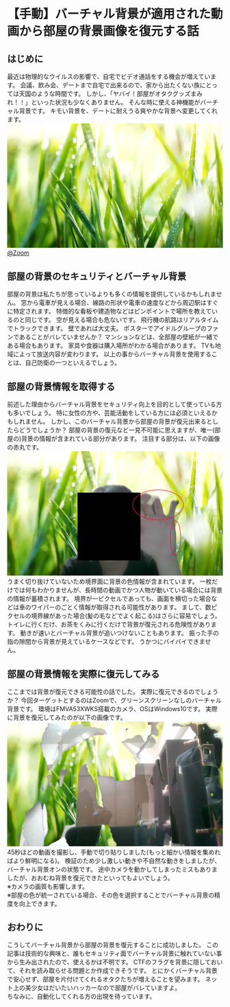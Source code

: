 # 【手動】バーチャル背景が適用された動画から部屋の背景画像を復元する話

## はじめに
最近は物理的なウイルスの影響で、自宅でビデオ通話をする機会が増えています。
会議、飲み会、デートまで自宅で出来るので、家から出たくない族にとっては天国のような時間です。
しかし、「ヤバイ！部屋がオタクグッズまみれ！！」といった状況も少なくありません。
そんな時に使える神機能がバーチャル背景です。
キモい背景を、デートに耐えうる爽やかな背景へ変更してくれます。  
![bg.png](bg.png)  
[@Zoom](https://zoom.us/)

## 部屋の背景のセキュリティとバーチャル背景
部屋の背景は私たちが思っているよりも多くの情報を提供しているかもしれません。
窓から電車が見える場合、線路の形状や電車の速度などから周辺駅はすぐに特定されます。
特徴的な看板や建造物などはピンポイントで場所を教えているのと同じです。
空が見える場合も危ないです。
飛行機の航路はリアルタイムでトラックできます。
壁であれば大丈夫。
ポスターでアイドルグループのファンであることがバレていませんか？
マンションなどは、全部屋の壁紙が一緒である場合もあります。
家具や食器は購入場所がわかる場合があります。
TVも地域によって放送内容が変わります。
以上の事からバーチャル背景を使用することは、自己防衛の一つといえるでしょう。

## 部屋の背景情報を取得する
前述した理由からバーチャル背景をセキュリティ向上を目的として使っている方も多いでしょう。
特に女性の方や、芸能活動をしている方には必須といえるかもしれません。
しかし、このバーチャル背景から部屋の背景が復元出来るとしたらどうでしょうか？
部屋の背景の復元など一見不可能に思えますが、唯一(部屋の)背景の情報が含まれている部分があります。
注目する部分は、以下の画像の赤丸です。
![img1.png](img1.png)  
うまく切り抜けていないため境界面に背景の色情報が含まれています。
一枚だけでは何もわかりませんが、長時間の動画でかつ人物が動いている場合には背景の情報が蓄積されます。
境界が一ピクセルであっても、画面を横切った場合などは車のワイパーのごとく情報が取得される可能性があります。
まして、数ピクセルの境界線があった場合(髪の毛などでよく起こる)はさらに容易でしょう。
トイレに行くだけ、お茶をくみに行くだけで背景が復元される危険性があります。
動きが速いとバーチャル背景が追いつけないこともあります。
振った手の指の隙間から背景が見えているケースなどです。
うかつにバイバイできません。

## 部屋の背景情報を実際に復元してみる
ここまでは背景が復元できる可能性の話でした。
実際に復元できるのでしょうか？
今回ターゲットとするのはZoomで、グリーンスクリーンなしのバーチャル背景です。
環境はFMVA53XWKS搭載のカメラ、OSはWindows10です。
実際に背景を復元してみたのが以下の画像です。
![img2.png](img2.png)  
45秒ほどの動画を撮影し、手動で切り貼りしました(もっと細かい情報を集めればより鮮明になる)。
検証のため少し激しい動きや不自然な動きをしましたが、バーチャル背景オンの状態です。
途中カメラを動かしてしまったミスもありましたが、おおむね背景を復元できたといってもよいでしょう。  
※カメラの画質も影響します。  
※部屋の色が統一されている場合、その色を選択することでバーチャル背景の精度を向上できます。

## おわりに
こうしてバーチャル背景から部屋の背景を復元することに成功しました。
この記事は技術的な興味と、誰もセキュリティ面でバーチャル背景に触れていない事から生み出されたので、使えるかは不明です。
CTFのフラグを背景に隠しておいて、それを読み取らせる問題とか作成できそうです。
とにかくバーチャル背景で安心せず、部屋を片付けてくれるオタクたちが増えることを望みます。
ネット上の美少女はだいたいハッカーなので部屋がバレていますよ。  
ちなみに、自動化してくれる方の出現を待っています。